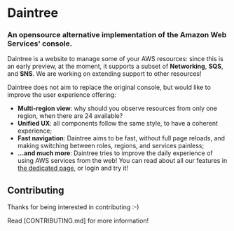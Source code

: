 # Daintree

### An opensource alternative implementation of the Amazon Web Services' console. 

Daintree is a website to manage some of your AWS resources: since this is an early preview, at the moment, it supports 
a subset of **Networking**, **SQS**, and **SNS**. We are working on extending support to other resources!

Daintree does not aim to replace the original console, but would like to improve the user experience offering:

- **Multi-region view**: why should you observe resources from only one region, when there are 24 available?
- **Unified UX**: all components follow the same style, to have a coherent experience;
- **Fast navigation**: Daintree aims to be fast, without full page reloads, and making switching between roles, regions, and services painless;
- **...and much more**: Daintree tries to improve the daily experience of using AWS services from the web! You can read about all our features in [the dedicated page](https://daintree.app/#/about), or login and try it! 

## Contributing 

Thanks for being interested in contributing :-)

Read [CONTRIBUTING.md] for more information!
